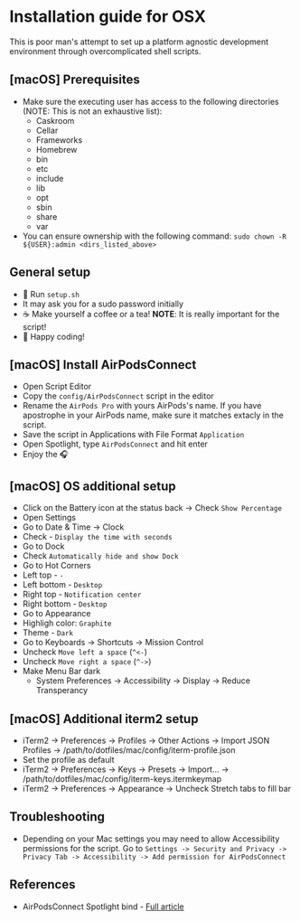 # Installation guide for OSX
This is poor man's attempt to set up a platform agnostic development environment
through overcomplicated shell scripts.

## [macOS] Prerequisites
* Make sure the executing user has access to the following directories (NOTE: This is not an exhaustive list):
    * Caskroom
    * Cellar
    * Frameworks
    * Homebrew
    * bin
    * etc
    * include
    * lib
    * opt
    * sbin
    * share
    * var
* You can ensure ownership with the following command: `sudo chown -R ${USER}:admin <dirs_listed_above>`

## General setup
* 📜 Run `setup.sh`
* It may ask you for a sudo password initially
* ☕ Make yourself a coffee or a tea! **NOTE**: It is really important for the script!
* 🚀 Happy coding!

## [macOS] Install AirPodsConnect
* Open Script Editor
* Copy the `config/AirPodsConnect` script in the editor
* Rename the `AirPods Pro` with yours AirPods's name. If you have apostrophe
    in your AirPods name, make sure it matches extacly in the script.
* Save the script in Applications with File Format `Application`
* Open Spotlight, type `AirPodsConnect` and hit enter
* Enjoy the 🎧

## [macOS] OS additional setup
* Click on the Battery icon at the status back -> Check `Show Percentage`
* Open Settings
* Go to Date & Time -> Clock
* Check - `Display the time with seconds`
* Go to Dock
* Check `Automatically hide and show Dock`
* Go to Hot Corners
* Left top - `-`
* Left bottom - `Desktop`
* Right top - `Notification center`
* Right bottom - `Desktop`
* Go to Appearance
* Highligh color: `Graphite`
* Theme - `Dark`
* Go to Keyboards -> Shortcuts -> Mission Control
* Uncheck `Move left a space` (`^<-`)
* Uncheck `Move right a space` (`^->`)
* Make Menu Bar dark
    * System Preferences -> Accessibility -> Display -> Reduce Transperancy

## [macOS] Additional iterm2 setup
* iTerm2 -> Preferences -> Profiles -> Other Actions -> Import JSON Profiles -> /path/to/dotfiles/mac/config/iterm-profile.json
* Set the profile as default
* iTerm2 -> Preferences -> Keys -> Presets -> Import... -> /path/to/dotfiles/mac/config/iterm-keys.itermkeymap
* iTerm2 -> Preferences -> Appearance -> Uncheck Stretch tabs to fill bar

## Troubleshooting
* Depending on your Mac settings you may need to allow Accessibility permissions
    for the script. Go to `Settings -> Security and Privacy -> Privacy Tab -> Accessibility -> Add permission for AirPodsConnect`

## References
* AirPodsConnect Spotlight bind - [Full article](https://medium.com/@secondfret/how-to-connect-your-airpods-to-your-mac-with-a-keyboard-shortcut-9d72e786993b)
